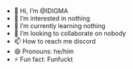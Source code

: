 - 👋 Hi, I’m @IDIGMA
- 👀 I’m interested in nothing
- 🌱 I’m currently learning nothing
- 💞️ I’m looking to collaborate on nobody
- 📫 How to reach me discord
- 😄 Pronouns: he/him
- ⚡ Fun fact: Funfuckt

<!---
IDIGMA/IDIGMA is a ✨ special ✨ repository because its `README.md` (this file) appears on your GitHub profile.
You can click the Preview link to take a look at your changes.
--->
